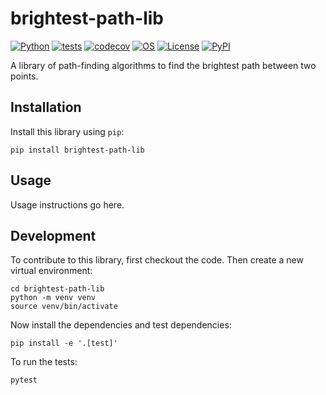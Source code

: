 # brightest-path-lib

[![Python](https://img.shields.io/badge/python-3.7|3.8|3.9|3.10|3.11-blue.svg)](https://www.python.org/downloads/release/python-3111/)
[![tests](https://github.com/mapmanager/brightest-path-lib/workflows/Test/badge.svg)](https://github.com/mapmanager/brightest-path-lib/actions)
[![codecov](https://codecov.io/github/mapmanager/brightest-path-lib/branch/main/graph/badge.svg?token=0ZR226588I)](https://codecov.io/github/mapmanager/brightest-path-lib)
[![OS](https://img.shields.io/badge/OS-Linux|Windows|macOS-blue.svg)]()
[![License](https://img.shields.io/badge/license-GPLv3-blue)](https://github.com/mapmanager/brightest-path-lib/blob/main/LICENSE)
[![PyPI](https://img.shields.io/pypi/v/brightest-path-lib.svg)](https://pypi.org/project/brightest-path-lib/)
<!-- [![Changelog](https://img.shields.io/github/v/release/mapmanager/brightest-path-lib?include_prereleases&label=changelog)](https://github.com/mapmanager/brightest-path-lib/releases) -->

A library of path-finding algorithms to find the brightest path between two points.

## Installation

Install this library using `pip`:

    pip install brightest-path-lib

## Usage

Usage instructions go here.

## Development

To contribute to this library, first checkout the code. Then create a new virtual environment:

    cd brightest-path-lib
    python -m venv venv
    source venv/bin/activate

Now install the dependencies and test dependencies:

    pip install -e '.[test]'

To run the tests:

    pytest
